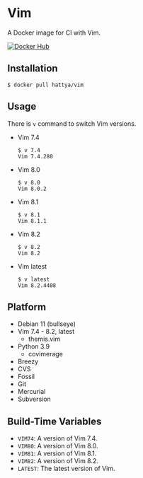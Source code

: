 # Vim

A Docker image for CI with Vim.

[![Docker Hub](https://img.shields.io/docker/cloud/build/hattya/vim)](https://hub.docker.com/r/hattya/vim)


## Installation

```console
$ docker pull hattya/vim
```


## Usage

There is `v` command to switch Vim versions.

- Vim 7.4
  ```console
  $ v 7.4
  Vim 7.4.280
  ```

- Vim 8.0
  ```console
  $ v 8.0
  Vim 8.0.2
  ```

- Vim 8.1
  ```console
  $ v 8.1
  Vim 8.1.1
  ```

- Vim 8.2
  ```console
  $ v 8.2
  Vim 8.2
  ```

- Vim latest
  ```console
  $ v latest
  Vim 8.2.4408
  ```


## Platform

- Debian 11 (bullseye)
- Vim 7.4 - 8.2, latest
  - themis.vim
- Python 3.9
  - covimerage
- Breezy
- CVS
- Fossil
- Git
- Mercurial
- Subversion


## Build-Time Variables

- `VIM74`:  A version of Vim 7.4.
- `VIM80`:  A version of Vim 8.0.
- `VIM81`:  A version of Vim 8.1.
- `VIM82`:  A version of Vim 8.2.
- `LATEST`: The latest version of Vim.
